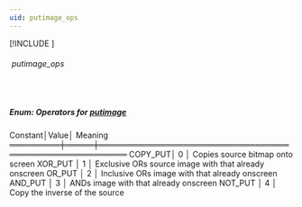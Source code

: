 ```yaml
---
uid: putimage_ops
---
```

[!INCLUDE [](graphics_header.md)]
###### &nbsp;putimage_ops&nbsp;

&nbsp;<br>

##### Enum: Operators for [putimage](putimage.md)

<div class="data">
 Constant│Value│ Meaning
═════════╪═════╪═══════════════════════════════════════════════════════
 COPY_PUT│  0  │ Copies source bitmap onto screen
 XOR_PUT │  1  │ Exclusive ORs source image with that already onscreen
 OR_PUT  │  2  │ Inclusive ORs image with that already onscreen
 AND_PUT │  3  │ ANDs image with that already onscreen
 NOT_PUT │  4  │ Copy the inverse of the source
</div>

<br>